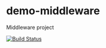 # demo-middleware
Middleware project

[![Build Status](https://travis-ci.org/jtorre58/demo-middleware.svg?branch=master)](https://travis-ci.org/jtorre58/demo-middleware)
